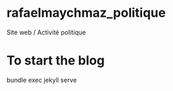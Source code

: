 # rafaelmaychmaz_politique
Site web / Activité politique


# To start the blog
bundle exec jekyll serve